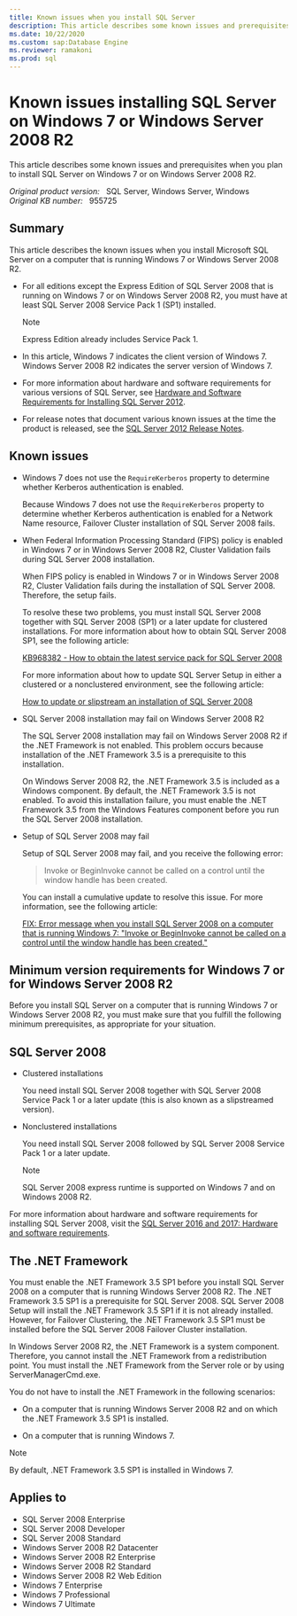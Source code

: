 ```yaml
---
title: Known issues when you install SQL Server
description: This article describes some known issues and prerequisites when you plan to install SQL Server on Windows 7 or on Windows Server 2008 R2.
ms.date: 10/22/2020
ms.custom: sap:Database Engine
ms.reviewer: ramakoni
ms.prod: sql
---
```

# Known issues installing SQL Server on Windows 7 or Windows Server 2008 R2

This article describes some known issues and prerequisites when you plan to install SQL Server on Windows 7 or on Windows Server 2008 R2.

_Original product version:_ &nbsp; SQL Server, Windows Server, Windows  
_Original KB number:_ &nbsp; 955725

## Summary

This article describes the known issues when you install Microsoft SQL Server on a computer that is running Windows 7 or Windows Server 2008 R2.  

- For all editions except the Express Edition of SQL Server 2008 that is running on Windows 7 or on Windows Server 2008 R2, you must have at least SQL Server 2008 Service Pack 1 (SP1) installed.

    > [!NOTE]
    > Express Edition already includes Service Pack 1.

- In this article, Windows 7 indicates the client version of Windows 7. Windows Server 2008 R2 indicates the server version of Windows 7.

- For more information about hardware and software requirements for various versions of SQL Server, see [Hardware and Software Requirements for Installing SQL Server 2012](/previous-versions/sql/sql-server-2012/ms143506(v=sql.110)).

- For release notes that document various known issues at the time the product is released, see the [SQL Server 2012 Release Notes](/sql/sql-server/sql-server-2012-release-notes).

## Known issues

- Windows 7 does not use the `RequireKerberos` property to determine whether Kerberos authentication is enabled.

  Because Windows 7 does not use the `RequireKerberos` property to determine whether Kerberos authentication is enabled for a Network Name resource, Failover Cluster installation of SQL Server 2008 fails.

- When Federal Information Processing Standard (FIPS) policy is enabled in Windows 7 or in Windows Server 2008 R2, Cluster Validation fails during SQL Server 2008 installation.

  When FIPS policy is enabled in Windows 7 or in Windows Server 2008 R2, Cluster Validation fails during the installation of SQL Server 2008. Therefore, the setup fails.

  To resolve these two problems, you must install SQL Server 2008 together with SQL Server 2008 (SP1) or a later update for clustered installations. For more information about how to obtain SQL Server 2008 SP1, see the following article:  

  [KB968382 - How to obtain the latest service pack for SQL Server 2008](https://support.microsoft.com/help/968382)

  For more information about how to update SQL Server Setup in either a clustered or a nonclustered environment, see the following article:  

  [How to update or slipstream an installation of SQL Server 2008](https://support.microsoft.com/help/955392)

- SQL Server 2008 installation may fail on Windows Server 2008 R2

  The SQL Server 2008 installation may fail on Windows Server 2008 R2 if the .NET Framework is not enabled. This problem occurs because installation of the .NET Framework 3.5 is a prerequisite to this installation.

  On Windows Server 2008 R2, the .NET Framework 3.5 is included as a Windows component. By default, the .NET Framework 3.5 is not enabled. To avoid this installation failure, you must enable the .NET Framework 3.5 from the Windows Features component before you run the SQL Server 2008 installation.

- Setup of SQL Server 2008 may fail

  Setup of SQL Server 2008 may fail, and you receive the following error:

  > Invoke or BeginInvoke cannot be called on a control until the window handle has been created.

  You can install a cumulative update to resolve this issue. For more information, see the following article:

  [FIX: Error message when you install SQL Server 2008 on a computer that is running Windows 7: "Invoke or BeginInvoke cannot be called on a control until the window handle has been created."](https://support.microsoft.com/help/975055)

## Minimum version requirements for Windows 7 or for Windows Server 2008 R2

Before you install SQL Server on a computer that is running Windows 7 or Windows Server 2008 R2, you must make sure that you fulfill the following minimum prerequisites, as appropriate for your situation.

## SQL Server 2008

- Clustered installations

    You need install SQL Server 2008 together with SQL Server 2008 Service Pack 1 or a later update (this is also known as a slipstreamed version).

- Nonclustered installations

    You need install SQL Server 2008 followed by SQL Server 2008 Service Pack 1 or a later update.

    > [!NOTE]
    > SQL Server 2008 express runtime is supported on Windows 7 and on Windows 2008 R2.

For more information about hardware and software requirements for installing SQL Server 2008, visit the [SQL Server 2016 and 2017: Hardware and software requirements](/sql/sql-server/install/hardware-and-software-requirements-for-installing-sql-server).

## The .NET Framework

You must enable the .NET Framework 3.5 SP1 before you install SQL Server 2008 on a computer that is running Windows Server 2008 R2. The .NET Framework 3.5 SP1 is a prerequisite for SQL Server 2008. SQL Server 2008 Setup will install the .NET Framework 3.5 SP1 if it is not already installed. However, for Failover Clustering, the .NET Framework 3.5 SP1 must be installed before the SQL Server 2008 Failover Cluster installation.

In Windows Server 2008 R2, the .NET Framework is a system component. Therefore, you cannot install the .NET Framework from a redistribution point. You must install the .NET Framework from the Server role or by using ServerManagerCmd.exe.

You do not have to install the .NET Framework in the following scenarios:

- On a computer that is running Windows Server 2008 R2 and on which the .NET Framework 3.5 SP1 is installed.

- On a computer that is running Windows 7.

> [!NOTE]
> By default, .NET Framework 3.5 SP1 is installed in Windows 7.

## Applies to

- SQL Server 2008 Enterprise
- SQL Server 2008 Developer
- SQL Server 2008 Standard
- Windows Server 2008 R2 Datacenter
- Windows Server 2008 R2 Enterprise
- Windows Server 2008 R2 Standard
- Windows Server 2008 R2 Web Edition
- Windows 7 Enterprise
- Windows 7 Professional
- Windows 7 Ultimate
